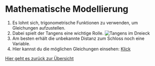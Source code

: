 # Mathematische Modellierung

1. Es lohnt sich, trigonometrische Funktionen zu verwenden, um Gleichungen aufzustellen.
2. Dabei spielt der Tangens eine wichtige Rolle.
![Tangens im Dreieck](https://www.matheretter.de/img/wiki/dreieck-tangens.png)
3. Am besten erhält die unbekannte Distanz zum Schloss noch eine Variable.
4. Hier kannst du die möglichen Gleichungen einsehen: [Klick](showmodell)

[Hier geht es zurück zur Übersicht](hilfe)
